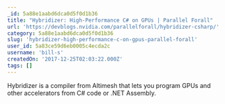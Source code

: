```yaml
---
_id: 5a88e1aabd6dca0d5f0d1b36
title: "Hybridizer: High-Performance C# on GPUs | Parallel Forall"
url: 'https://devblogs.nvidia.com/parallelforall/hybridizer-csharp/'
category: 5a88e1aabd6dca0d5f0d1b36
slug: 'hybridizer-high-performance-c-on-gpus-parallel-forall'
user_id: 5a83ce59d6eb0005c4ecda2c
username: 'bill-s'
createdOn: '2017-12-25T02:03:22.000Z'
tags: []
---
```


Hybridizer is a compiler from Altimesh that lets you program GPUs and other accelerators from C# code or .NET Assembly.
